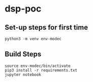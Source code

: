 # dsp-poc

## Set-up steps for first time

```
python3 -m venv env-modec
```


## Build Steps

```
source env-modec/bin/activate
pip3 install -r requirements.txt
jupyter notebook
```
